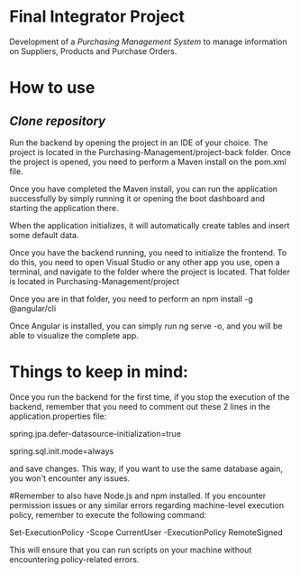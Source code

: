 # Final Integrator Project

Development of a *Purchasing Management System* to manage information on Suppliers, Products and Purchase Orders.

# How to use

*Clone repository*
------------------

Run the backend by opening the project in an IDE of your choice. The project is located in the Purchasing-Management/project-back folder. Once the project is opened, you need to perform a Maven install on the pom.xml file.

Once you have completed the Maven install, you can run the application successfully by simply running it or opening the boot dashboard and starting the application there.

When the application initializes, it will automatically create tables and insert some default data.

Once you have the backend running, you need to initialize the frontend. To do this, you need to open Visual Studio or any other app you use, open a terminal, and navigate to the folder where the project is located. That folder is located in Purchasing-Management/project

Once you are in that folder, you need to perform an npm install -g @angular/cli

Once Angular is installed, you can simply run ng serve -o, and you will be able to visualize the complete app.

# Things to keep in mind:

Once you run the backend for the first time, if you stop the execution of the backend, remember that you need to comment out these 2 lines in the application.properties file:

spring.jpa.defer-datasource-initialization=true

spring.sql.init.mode=always

and save changes. This way, if you want to use the same database again, you won't encounter any issues.

#Remember to also have Node.js and npm installed. If you encounter permission issues or any similar errors regarding machine-level execution policy, remember to execute the following command:

Set-ExecutionPolicy -Scope CurrentUser -ExecutionPolicy RemoteSigned

This will ensure that you can run scripts on your machine without encountering policy-related errors.
